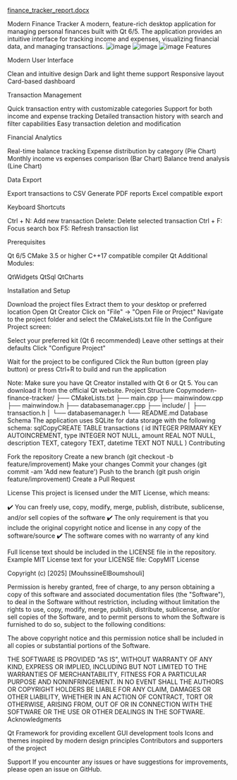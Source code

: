 [finance_tracker_report.docx](https://github.com/user-attachments/files/18338878/finance_tracker_report.docx)

Modern Finance Tracker
A modern, feature-rich desktop application for managing personal finances built with Qt 6/5. The application provides an intuitive interface for tracking income and expenses, visualizing financial data, and managing transactions.
![image](https://github.com/user-attachments/assets/075128f9-2acc-42ba-ba08-1fcb8ebe11d2)
![image](https://github.com/user-attachments/assets/c672eccd-2ce6-49eb-a989-86e62234105f)
![image](https://github.com/user-attachments/assets/ada230c1-74fb-4601-8171-6653803fb8fe)
Features

Modern User Interface

Clean and intuitive design
Dark and light theme support
Responsive layout
Card-based dashboard


Transaction Management

Quick transaction entry with customizable categories
Support for both income and expense tracking
Detailed transaction history with search and filter capabilities
Easy transaction deletion and modification


Financial Analytics

Real-time balance tracking
Expense distribution by category (Pie Chart)
Monthly income vs expenses comparison (Bar Chart)
Balance trend analysis (Line Chart)


Data Export

Export transactions to CSV
Generate PDF reports
Excel compatible export


Keyboard Shortcuts

Ctrl + N: Add new transaction
Delete: Delete selected transaction
Ctrl + F: Focus search box
F5: Refresh transaction list


Prerequisites

Qt 6/5
CMake 3.5 or higher
C++17 compatible compiler
Qt Additional Modules:

QtWidgets
QtSql
QtCharts



Installation and Setup

Download the project files
Extract them to your desktop or preferred location
Open Qt Creator
Click on "File" → "Open File or Project"
Navigate to the project folder and select the CMakeLists.txt file
In the Configure Project screen:

Select your preferred kit (Qt 6 recommended)
Leave other settings at their defaults
Click "Configure Project"


Wait for the project to be configured
Click the Run button (green play button) or press Ctrl+R to build and run the application

Note: Make sure you have Qt Creator installed with Qt 6 or Qt 5. You can download it from the official Qt website.
Project Structure
Copymodern-finance-tracker/
├── CMakeLists.txt
├── main.cpp
├── mainwindow.cpp
├── mainwindow.h
├── databasemanager.cpp
├── include/
│   ├── transaction.h
│   └── databasemanager.h
└── README.md
Database Schema
The application uses SQLite for data storage with the following schema:
sqlCopyCREATE TABLE transactions (
    id INTEGER PRIMARY KEY AUTOINCREMENT,
    type INTEGER NOT NULL,
    amount REAL NOT NULL,
    description TEXT,
    category TEXT,
    datetime TEXT NOT NULL
)
Contributing

Fork the repository
Create a new branch (git checkout -b feature/improvement)
Make your changes
Commit your changes (git commit -am 'Add new feature')
Push to the branch (git push origin feature/improvement)
Create a Pull Request

License
This project is licensed under the MIT License, which means:

✔️ You can freely use, copy, modify, merge, publish, distribute, sublicense, and/or sell copies of the software
✔️ The only requirement is that you include the original copyright notice and license in any copy of the software/source
✔️ The software comes with no warranty of any kind

Full license text should be included in the LICENSE file in the repository.
Example MIT License text for your LICENSE file:
CopyMIT License

Copyright (c) [2025] [MouhssineElBoumshouli]

Permission is hereby granted, free of charge, to any person obtaining a copy
of this software and associated documentation files (the "Software"), to deal
in the Software without restriction, including without limitation the rights
to use, copy, modify, merge, publish, distribute, sublicense, and/or sell
copies of the Software, and to permit persons to whom the Software is
furnished to do so, subject to the following conditions:

The above copyright notice and this permission notice shall be included in all
copies or substantial portions of the Software.

THE SOFTWARE IS PROVIDED "AS IS", WITHOUT WARRANTY OF ANY KIND, EXPRESS OR
IMPLIED, INCLUDING BUT NOT LIMITED TO THE WARRANTIES OF MERCHANTABILITY,
FITNESS FOR A PARTICULAR PURPOSE AND NONINFRINGEMENT. IN NO EVENT SHALL THE
AUTHORS OR COPYRIGHT HOLDERS BE LIABLE FOR ANY CLAIM, DAMAGES OR OTHER
LIABILITY, WHETHER IN AN ACTION OF CONTRACT, TORT OR OTHERWISE, ARISING FROM,
OUT OF OR IN CONNECTION WITH THE SOFTWARE OR THE USE OR OTHER DEALINGS IN THE
SOFTWARE.
Acknowledgments

Qt Framework for providing excellent GUI development tools
Icons and themes inspired by modern design principles
Contributors and supporters of the project

Support
If you encounter any issues or have suggestions for improvements, please open an issue on GitHub.

